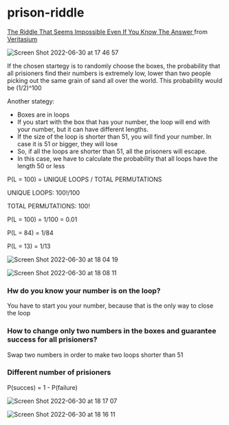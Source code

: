 # prison-riddle

<a href = "https://www.youtube.com/watch?v=iSNsgj1OCLA"> The Riddle That Seems Impossible Even If You Know The Answer </a> from <a href = "https://www.youtube.com/c/veritasium"> Veritasium </a>

![Screen Shot 2022-06-30 at 17 46 57](https://user-images.githubusercontent.com/45129483/176775491-1aaa6b2d-c4fb-4df6-b682-4627c968215a.png)

If the chosen startegy is to randomly choose the boxes, the probability that all prisioners find their numbers is extremely low, lower than two people picking out the same grain of sand all over the world. This probability would be (1/2)^100

Another stategy:

- Boxes are in loops
- If you start with the box that has your number, the loop will end with your number, but it can have different lengths. 
- If the size of the loop is shorter than 51, you will find your number. In case it is 51 or bigger, they will lose
- So, if all the loops are shorter than 51, all the prisoners will escape. 
- In this case, we have to calculate the probability that all loops have the length 50 or less


P(L = 100) = UNIQUE LOOPS / TOTAL PERMUTATIONS

UNIQUE LOOPS: 100!/100

TOTAL PERMUTATIONS: 100!

P(L = 100) = 1/100 = 0.01

P(L = 84) = 1/84 

P(L = 13) = 1/13 

![Screen Shot 2022-06-30 at 18 04 19](https://user-images.githubusercontent.com/45129483/176778062-4d2f7aa0-0c07-41a1-9aa8-02b2025d25da.png)

![Screen Shot 2022-06-30 at 18 08 11](https://user-images.githubusercontent.com/45129483/176778569-7769f230-fdcf-4f0a-b101-77a6f9f663d1.png)


### Hw do you know your number is on the loop?

You have to start you your number, because that is the only way to close the loop

### How to change only two numbers in the boxes and guarantee success for all prisioners?

Swap two numbers in order to make two loops shorter than 51

### Different number of prisioners

P(succes) = 1 - P(failure)


![Screen Shot 2022-06-30 at 18 17 07](https://user-images.githubusercontent.com/45129483/176779783-3790ecf4-a303-49c8-9531-597b1c9df36e.png)


![Screen Shot 2022-06-30 at 18 16 11](https://user-images.githubusercontent.com/45129483/176779646-c10f654b-1e1b-4b53-96c9-9d1dc65ce7d4.png)

